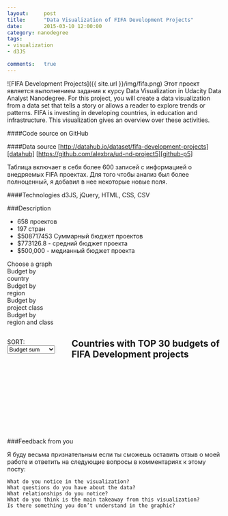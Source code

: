 ```yaml
---
layout:     post
title:      "Data Visualization of FIFA Development Projects"
date:       2015-03-10 12:00:00
category: nanodegree 
tags: 
- visualization 
- d3JS

comments:   true
---
```

![FIFA Development Projects]({{ site.url }}/img/fifa.png)
Этот проект является выполнением задания к курсу Data Visualization in Udacity Data Analyst Nanodegree.
For this project, you will create a data visualization from a data set that tells a story or allows a reader to explore trends or patterns.
FIFA is investing in developing countries, in education and infrastructure. This visualization gives an overview over these activities. 

####Code source on GitHub

####Data source 
[http://datahub.io/dataset/fifa-development-projects][datahub]
[https://github.com/alexbra/ud-nd-project5][github-p5] 

Таблица включает в себя более 600 записей с информацией о внедряемых FIFA проектах.
Для того чтобы анализ был более полноценный, я добавил в нее некоторые новые поля.


####Technologies
d3JS, jQuery, HTML, CSS, CSV

###Description

- 658 проектов
- 197 стран
- $508717453 Суммарный бюджет проектов
- $773126.8 - средний бюджет проекта
- $500,000 - медианный бюджет проекта

<div class="tabs">
	<div class="sel">Choose a graph</div>
	<div class="tab active" id="country">Budget by<br>country</div>
	<div class="tab" id="region">Budget by<br>region</div>
	<div class="tab" id="class">Budget by<br>project class</div>
	<div class="tab" id="region_class">Budget by<br>region and class</div>
</div>


<div class="headings">
<div style="width:150px;float:left;border-right:1px #fff dotted; height:50px;">
<div id="sort_div">
SORT:<br>
<select id="sort_by" >
	<option value="budget_sum" selected>Budget sum</option>
	<option value="budget_median">Budget median</option>      
</select>
</div>
</div><div><h2 id="chart_heading">Countries with TOP 30 budgets of FIFA Development projects</h2></div>
</div>
<svg class="chart"></svg>

###Feedback from you

Я буду весьма признательным если ты сможешь оставить отзыв о моей работе и ответить на следующие вопросы в комментариях к этому посту:


    What do you notice in the visualization?
    What questions do you have about the data?
    What relationships do you notice?
    What do you think is the main takeaway from this visualization?
    Is there something you don’t understand in the graphic?

[datahub]: http://datahub.io/dataset/fifa-development-projects
[github-p5]: https://github.com/alexbra/ud-nd-project5
